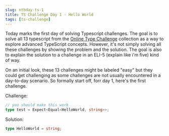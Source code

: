 ```yaml
---
slug: nthday-ts-1
title: TS Challenge Day 1 - Hello World
tags: [ts-challenge]
---
```


Today marks the first day of solving Typescript challenges. The goal is to solve all 13 typescript from the [Online Type Challenge](https://github.com/type-challenges/type-challenges) collection as a way to explore advanced TypeScript concepts. However, it's not simply solving all these challenges by showing the problem and the solution. The goal is also to explain the solution to a challenge in an ELI-5 (explain like i'm five) kind of way.

<!-- truncate -->

On an initial look, these 13 challenges might be labeled "easy" but they could get challenging as some challenges are not usually encountered in a day-to-day scenario. So formally start off, forr day 1, here's the first challenge.

Challenge:

```ts
// you should make this work
type test = Expect<Equal<HelloWorld, string>>;
```

Solution:

```ts
type HelloWorld = string;
```
